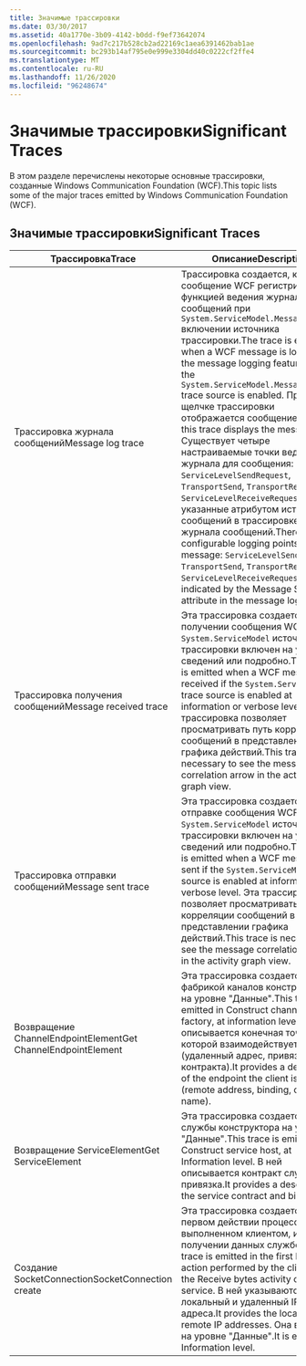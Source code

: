 ```yaml
---
title: Значимые трассировки
ms.date: 03/30/2017
ms.assetid: 40a1770e-3b09-4142-b0dd-f9ef73642074
ms.openlocfilehash: 9ad7c217b528cb2ad22169c1aea6391462bab1ae
ms.sourcegitcommit: bc293b14af795e0e999e3304dd40c0222cf2ffe4
ms.translationtype: MT
ms.contentlocale: ru-RU
ms.lasthandoff: 11/26/2020
ms.locfileid: "96248674"
---
```

# <a name="significant-traces"></a><span data-ttu-id="fd7e2-102">Значимые трассировки</span><span class="sxs-lookup"><span data-stu-id="fd7e2-102">Significant Traces</span></span>

<span data-ttu-id="fd7e2-103">В этом разделе перечислены некоторые основные трассировки, созданные Windows Communication Foundation (WCF).</span><span class="sxs-lookup"><span data-stu-id="fd7e2-103">This topic lists some of the major traces emitted by Windows Communication Foundation (WCF).</span></span>  
  
## <a name="significant-traces"></a><span data-ttu-id="fd7e2-104">Значимые трассировки</span><span class="sxs-lookup"><span data-stu-id="fd7e2-104">Significant Traces</span></span>  
  
|<span data-ttu-id="fd7e2-105">Трассировка</span><span class="sxs-lookup"><span data-stu-id="fd7e2-105">Trace</span></span>|<span data-ttu-id="fd7e2-106">Описание</span><span class="sxs-lookup"><span data-stu-id="fd7e2-106">Description</span></span>|  
|-----------|-----------------|  
|<span data-ttu-id="fd7e2-107">Трассировка журнала сообщений</span><span class="sxs-lookup"><span data-stu-id="fd7e2-107">Message log trace</span></span>|<span data-ttu-id="fd7e2-108">Трассировка создается, когда сообщение WCF регистрируется функцией ведения журнала сообщений при `System.ServiceModel.MessageLogging` включении источника трассировки.</span><span class="sxs-lookup"><span data-stu-id="fd7e2-108">The trace is emitted when a WCF message is logged by the message logging feature when the `System.ServiceModel.MessageLogging` trace source is enabled.</span></span> <span data-ttu-id="fd7e2-109">При щелчке трассировки отображается сообщение.</span><span class="sxs-lookup"><span data-stu-id="fd7e2-109">Clicking this trace displays the message.</span></span> <span data-ttu-id="fd7e2-110">Существует четыре настраиваемые точки ведения журнала для сообщения: `ServiceLevelSendRequest`, `TransportSend`, `TransportReceive`, `ServiceLevelReceiveRequest`, также указанные атрибутом источника сообщений в трассировке журнала сообщений.</span><span class="sxs-lookup"><span data-stu-id="fd7e2-110">There are four configurable logging points for a message: `ServiceLevelSendRequest`, `TransportSend`, `TransportReceive`, `ServiceLevelReceiveRequest`, also indicated by the Message Source attribute in the message log trace.</span></span>|  
|<span data-ttu-id="fd7e2-111">Трассировка получения сообщений</span><span class="sxs-lookup"><span data-stu-id="fd7e2-111">Message received trace</span></span>|<span data-ttu-id="fd7e2-112">Эта трассировка создается при получении сообщения WCF, если `System.ServiceModel` источник трассировки включен на уровне сведений или подробно.</span><span class="sxs-lookup"><span data-stu-id="fd7e2-112">This trace is emitted when a WCF message is received if the `System.ServiceModel` trace source is enabled at information or verbose level.</span></span> <span data-ttu-id="fd7e2-113">Эта трассировка позволяет просматривать путь корреляции сообщений в представлении графика действий.</span><span class="sxs-lookup"><span data-stu-id="fd7e2-113">This trace is necessary to see the message correlation arrow in the activity graph view.</span></span>|  
|<span data-ttu-id="fd7e2-114">Трассировка отправки сообщений</span><span class="sxs-lookup"><span data-stu-id="fd7e2-114">Message sent trace</span></span>|<span data-ttu-id="fd7e2-115">Эта трассировка создается при отправке сообщения WCF, если `System.ServiceModel` источник трассировки включен на уровне сведений или подробно.</span><span class="sxs-lookup"><span data-stu-id="fd7e2-115">This trace is emitted when a WCF message is sent if the `System.ServiceModel` trace source is enabled at information or verbose level.</span></span> <span data-ttu-id="fd7e2-116">Эта трассировка позволяет просматривать путь корреляции сообщений в представлении графика действий.</span><span class="sxs-lookup"><span data-stu-id="fd7e2-116">This trace is necessary to see the message correlation arrow in the activity graph view.</span></span>|  
|<span data-ttu-id="fd7e2-117">Возвращение ChannelEndpointElement</span><span class="sxs-lookup"><span data-stu-id="fd7e2-117">Get ChannelEndpointElement</span></span>|<span data-ttu-id="fd7e2-118">Эта трассировка создается фабрикой каналов конструктора на уровне "Данные".</span><span class="sxs-lookup"><span data-stu-id="fd7e2-118">This trace is emitted in Construct channel factory, at information level.</span></span> <span data-ttu-id="fd7e2-119">В ней описывается конечная точка, с которой взаимодействует клиент (удаленный адрес, привязка, имя контракта).</span><span class="sxs-lookup"><span data-stu-id="fd7e2-119">It provides a description of the endpoint the client is talking to (remote address, binding, contract name).</span></span>|  
|<span data-ttu-id="fd7e2-120">Возвращение ServiceElement</span><span class="sxs-lookup"><span data-stu-id="fd7e2-120">Get ServiceElement</span></span>|<span data-ttu-id="fd7e2-121">Эта трассировка создается узлом службы конструктора на уровне "Данные".</span><span class="sxs-lookup"><span data-stu-id="fd7e2-121">This trace is emitted in Construct service host, at Information level.</span></span> <span data-ttu-id="fd7e2-122">В ней описывается контракт службы и привязка.</span><span class="sxs-lookup"><span data-stu-id="fd7e2-122">It provides a description of the service contract and binding.</span></span>|  
|<span data-ttu-id="fd7e2-123">Создание SocketConnection</span><span class="sxs-lookup"><span data-stu-id="fd7e2-123">SocketConnection create</span></span>|<span data-ttu-id="fd7e2-124">Эта трассировка создается в первом действии процесса, выполненном клиентом, и при получении данных службой.</span><span class="sxs-lookup"><span data-stu-id="fd7e2-124">This trace is emitted in the first Process action performed by the client and in the Receive bytes activity on the service.</span></span> <span data-ttu-id="fd7e2-125">В ней указываются локальный и удаленный IP-адреса.</span><span class="sxs-lookup"><span data-stu-id="fd7e2-125">It provides the local and remote IP addresses.</span></span> <span data-ttu-id="fd7e2-126">Она выдается на уровне "Данные".</span><span class="sxs-lookup"><span data-stu-id="fd7e2-126">It is emitted at Information level.</span></span>|
